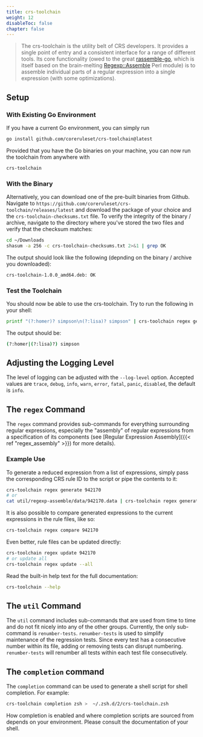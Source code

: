 ```yaml
---
title: crs-toolchain
weight: 12
disableToc: false
chapter: false
---
```


> The crs-toolchain is the utility belt of CRS developers. It provides a single point of entry and a consistent interface for a range of different tools. Its core functionality (owed to the great [rassemble-go](https://github.com/itchyny/rassemble-go), which is itself based on the brain-melting [Regexp::Assemble](https://github.com/ronsavage/Regexp-Assemble) Perl module) is to assemble individual parts of a regular expression into a single expression (with some optimizations).

## Setup

### With Existing Go Environment

If you have a current Go environment, you can simply run

```bash
go install github.com/coreruleset/crs-toolchain@latest
```

Provided that you have the Go binaries on your machine, you can now run the toolchain from anywhere with

```bash
crs-toolchain
```

### With the Binary

Alternatively, you can download one of the pre-built binaries from Github. Navigate to `https://github.com/coreruleset/crs-toolchain/releases/latest` and download the package of your choice and the `crs-toolchain-checksums.txt` file. To verify the integrity of the binary / archive, navigate to the directory where you've stored the two files and verify that the checksum matches:

```bash
cd ~/Downloads
shasum -a 256 -c crs-toolchain-checksums.txt 2>&1 | grep OK
```

The output should look like the following (depnding on the binary / archive you downloaded):

```bash
crs-toolchain-1.0.0_amd64.deb: OK
```

### Test the Toolchain

You should now be able to use the crs-toolchain. Try to run the following in your shell:

```bash
printf "(?:homer)? simpson\n(?:lisa)? simpson" | crs-toolchain regex generate -
```

The output should be:

```bash
(?:homer|(?:lisa)?) simpson
```

## Adjusting the Logging Level

The level of logging can be adjusted with the `--log-level` option. Accepted values are  `trace`, `debug`, `info`, `warn`, `error`, `fatal`, `panic`, `disabled`, the default is `info`.

## The `regex` Command

The `regex` command provides sub-commands for everything surrounding regular expressions, especially the "assembly" of regular expressions from a specification of its components (see [Regular Expression Assembly]({{< ref "regex_assembly" >}}) for more details).

### Example Use

To generate a reduced expression from a list of expressions, simply pass the corresponding CRS rule ID to the script or pipe the contents to it:

```bash
crs-toolchain regex generate 942170
# or
cat util/regexp-assemble/data/942170.data | crs-toolchain regex generate -
```

It is also possible to compare generated expressions to the current expressions in the rule files, like so:

```bash
crs-toolchain regex compare 942170
```

Even better, rule files can be updated directly:

```bash
crs-toolchain regex update 942170
# or update all
crs-toolchain regex update --all
```

Read the built-in help text for the full documentation:

```bash
crs-toolchain --help
```

## The `util` Command

The `util` command includes sub-commands that are used from time to time and do not fit nicely into any of the other groups. Currently, the only sub-command is `renumber-tests`. `renumber-tests` is used to simplify maintenance of the regression tests. Since every test has a consecutive number within its file, adding or removing tests can disrupt numbering. `renumber-tests` will renumber all tests within each test file consecutively.

## The `completion` command

The `completion` command can be used to generate a shell script for shell completion. For example:

```bash
crs-toolchain completion zsh >  ~/.zsh.d/2/crs-toolchain.zsh
```

How completion is enabled and where completion scripts are sourced from depends on your environment. Please consult the documentation of your shell.
